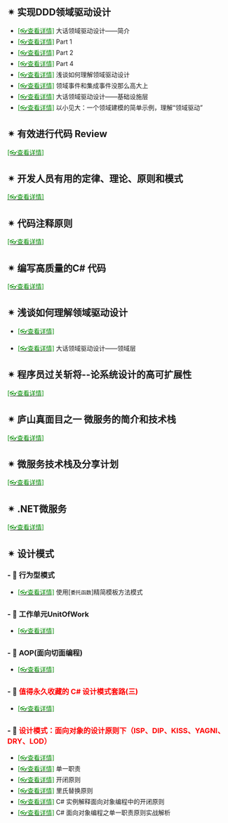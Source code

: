 <br/>

## ✴ 实现DDD领域驱动设计

- [<span style='color:#008B00'>[👓查看详情]</span>](https://mp.weixin.qq.com/s?__biz=MzAwNTMxMzg1MA==&mid=2654088547&idx=6&sn=7c45f44fb89ff3fe8696a3d1e51ae2a1&chksm=80d80936b7af802061b996aa496badb844f1172ef44b762f1ec4124f025b0082792be8a5f1c1&mpshare=1&scene=23&srcid=031405zb1S70BTaioovyEfjD&sharer_sharetime=1647221642631&sharer_shareid=59de2f213c6a6639f6a4600116f6fabf#rd ':target=_blank') 大话领域驱动设计——简介
- [<span style='color:#008B00'>[👓查看详情]</span>](https://mp.weixin.qq.com/s?__biz=MzAwNTMxMzg1MA==&mid=2654087489&idx=2&sn=13c0405669f8bcbdf3b29169e96c3a79&chksm=80d80d14b7af8402ab4a53a5bc985d84714a90e5fd1393d1a43fff9f62451e71cbc924ce8042&mpshare=1&scene=23&srcid=0121aYTxRLldRWNfo0WpVWzA&sharer_sharetime=1642762792632&sharer_shareid=59de2f213c6a6639f6a4600116f6fabf#rd ':target=_blank') Part 1
- [<span style='color:#008B00'>[👓查看详情]</span>](https://mp.weixin.qq.com/s?__biz=MzAwNTMxMzg1MA==&mid=2654088142&idx=2&sn=9b5c511a4958bcfc803fe081d3bf0451&chksm=80d80f9bb7af868decd0a999cc25fbf7ebc780501e943afcece846455ab89aee4c4989171610&mpshare=1&scene=23&srcid=0228haISadUQgtlxxVq7QqIT&sharer_sharetime=1646012128460&sharer_shareid=59de2f213c6a6639f6a4600116f6fabf#rd ':target=_blank') Part 2
- [<span style='color:#008B00'>[👓查看详情]</span>](https://mp.weixin.qq.com/s?__biz=MzAwNTMxMzg1MA==&mid=2654088547&idx=5&sn=7872312db99ed13040085eb9bbc5a916&chksm=80d80936b7af80205482502eca58891ca85838f68b829749b74c7ecba3694a35c8c747d00533&mpshare=1&scene=23&srcid=0314u7nq3xywE4MKUQXJD9KK&sharer_sharetime=1647221622364&sharer_shareid=59de2f213c6a6639f6a4600116f6fabf#rd ':target=_blank') Part 4
- [<span style='color:#008B00'>[👓查看详情]</span>](https://mp.weixin.qq.com/s?__biz=MzAwNTMxMzg1MA==&mid=2654087489&idx=2&sn=13c0405669f8bcbdf3b29169e96c3a79&chksm=80d80d14b7af8402ab4a53a5bc985d84714a90e5fd1393d1a43fff9f62451e71cbc924ce8042&mpshare=1&scene=23&srcid=0121aYTxRLldRWNfo0WpVWzA&sharer_sharetime=1642762792632&sharer_shareid=59de2f213c6a6639f6a4600116f6fabf#rd ':target=_blank') 浅谈如何理解领域驱动设计
- [<span style='color:#008B00'>[👓查看详情]</span>](https://mp.weixin.qq.com/s?__biz=MzAwNTMxMzg1MA==&mid=2654089580&idx=1&sn=9b95cf9dc435c4f5ed6d109acbefc144&chksm=80d81539b7af9c2f1b41ff6fcd1198e5189595a5d6b1f323048b00347d2f904c956cfec4a381&mpshare=1&scene=23&srcid=0425fTgzWtM9JIow8sjyrlVT&sharer_sharetime=1650861285020&sharer_shareid=a6c83a6b87e114417312bf85e473adcb#rd ':target=_blank') 领域事件和集成事件没那么高大上
- [<span style='color:#008B00'>[👓查看详情]</span>](https://mp.weixin.qq.com/s?__biz=MzAwNTMxMzg1MA==&mid=2654090801&idx=6&sn=913d1d20b67c3e4f4bfcdee445ef6721&chksm=80d81264b7af9b729067b6af2335726093236bc3f3b533c7df23411e7d134e12c3ae178f30d5&mpshare=1&scene=23&srcid=0613Gxtidu2R548L5OtvvK2Y&sharer_sharetime=1655082507070&sharer_shareid=a6c83a6b87e114417312bf85e473adcb#rd ':target=_blank') 大话领域驱动设计——基础设施层
- [<span style='color:#008B00'>[👓查看详情]</span>](https://mp.weixin.qq.com/s?__biz=MzAwNTMxMzg1MA==&mid=2654090986&idx=4&sn=2519374a8494dd9d2371e7b385e8c067&chksm=80d812bfb7af9ba9e6fad542702ecfb1b66994aa7cd53e85a369bd834c46d98020f284e16f18&mpshare=1&scene=23&srcid=0620460XsWs2IcaubQFDwHUn&sharer_sharetime=1655688597643&sharer_shareid=a6c83a6b87e114417312bf85e473adcb#rd ':target=_blank') 以小见大：一个领域建模的简单示例，理解“领域驱动”

## ✴ 有效进行代码 Review

[<span style='color:#008B00'>[👓查看详情]</span>](https://mp.weixin.qq.com/s?__biz=MzI3MDE0NzYwNA==&mid=2651441474&idx=3&sn=499397848b67ebce4e5005987966b5e8&chksm=f128e039c65f692febac0bcf7070769e4b6efa017e242f0793ba0f6bbb539187790e87d5e3d5&mpshare=1&scene=23&srcid=12074LefjUlPnqVsbMKzWlK6&sharer_sharetime=1607323101603&sharer_shareid=59de2f213c6a6639f6a4600116f6fabf#rd ':target=_blank') 

## ✴ 开发人员有用的定律、理论、原则和模式

[<span style='color:#008B00'>[👓查看详情]</span>](https://mp.weixin.qq.com/s?__biz=MzI3MDE0NzYwNA==&mid=2651442023&idx=2&sn=2c32d4079aaf0f39ae7066ed4bed7cb9&chksm=f128e21cc65f6b0a277baedb70ed7d1cbe181bac50d993296a6345e8a5a026efd60b356ad606&mpshare=1&scene=23&srcid=01106BKzmqbPTMFvwS4aMyI9&sharer_sharetime=1610286186487&sharer_shareid=59de2f213c6a6639f6a4600116f6fabf#rd ':target=_blank') 

## ✴ 代码注释原则

[<span style='color:#008B00'>[👓查看详情]</span>](https://mp.weixin.qq.com/s?__biz=MzU4ODI1MjA3NQ==&mid=2247495674&idx=1&sn=1416e0a24274e363265fbcee67e4c83c&chksm=fddd393ecaaab028c571a477cee87004639f1a7f658b334bb4f365e539b23f71c07eaf724f4d&scene=132#wechat_redirect ':target=_blank') 

## ✴ 编写高质量的C# 代码

[<span style='color:#008B00'>[👓查看详情]</span>](https://mp.weixin.qq.com/s?__biz=MjM5MzI5Mzg1OA==&mid=2247485701&idx=1&sn=575cd19927bb6904396feb80b925e3ce&chksm=a6987a4891eff35e4bc9c0df55ccbe6c674252540a4e2748c02cc9395abd93faa70e1ca53c9b&mpshare=1&scene=23&srcid=0126DtYnGIDjzXb6TkU5LsAJ&sharer_sharetime=1611629308347&sharer_shareid=59de2f213c6a6639f6a4600116f6fabf#rd ':target=_blank') 

## ✴ 浅谈如何理解领域驱动设计

- [<span style='color:#008B00'>[👓查看详情]</span>](https://mp.weixin.qq.com/s?__biz=MjM5MzI5Mzg1OA==&mid=2247488533&idx=2&sn=1062a5b25c01ff2898cae99d873bbee6&chksm=a698675891efee4e5f8e602abbfe9a2cd2165bf0ed9f84b19f69a84690b44e65537b1ea9fa1a&mpshare=1&scene=23&srcid=0208JS4cABGdT3BE6O7qekvD&sharer_sharetime=1612769636084&sharer_shareid=59de2f213c6a6639f6a4600116f6fabf#rd ':target=_blank') 

- [<span style='color:#008B00'>[👓查看详情]</span>](https://mp.weixin.qq.com/s?__biz=MzAwNTMxMzg1MA==&mid=2654090435&idx=4&sn=e59f66e1153025340aa8c408724d5b44&chksm=80d81096b7af99801628425a2a640c0d931413aa9c4aff7588c8f811a7c657acff7d83d53d71&mpshare=1&scene=23&srcid=0530Af9cALz5ThimiVtSf5CU&sharer_sharetime=1653869687299&sharer_shareid=a6c83a6b87e114417312bf85e473adcb#rd ':target=_blank') 大话领域驱动设计——领域层

## ✴ 程序员过关斩将--论系统设计的高可扩展性

[<span style='color:#008B00'>[👓查看详情]</span>](https://mp.weixin.qq.com/s?__biz=MzAwNTMxMzg1MA==&mid=2654081519&idx=1&sn=7c2bff694ddbfed6cbb0fee76d71643c&chksm=80d835bab7afbcac7e268d5570fa50ae2300f94eaec0455def0dfd781ba9bcd9449b7316ce11&mpshare=1&scene=23&srcid=0213fsYcAvgLzmRsUAc4Wt1y&sharer_sharetime=1613185056581&sharer_shareid=59de2f213c6a6639f6a4600116f6fabf#rd ':target=_blank') 

## ✴ 庐山真面目之一 微服务的简介和技术栈

[<span style='color:#008B00'>[👓查看详情]</span>](https://mp.weixin.qq.com/s?__biz=MzAwNTMxMzg1MA==&mid=2654081659&idx=3&sn=2f2acecc45737868361df7f6329c37bd&chksm=80d8362eb7afbf38b87a27a82a3fa87eba1f65e31150575035fe23eb45ec03a684991afc1635&mpshare=1&scene=23&srcid=0213xLbzU2Bbg5oOVwPiVLeK&sharer_sharetime=1613185247031&sharer_shareid=59de2f213c6a6639f6a4600116f6fabf#rd ':target=_blank') 

## ✴ 微服务技术栈及分享计划

[<span style='color:#008B00'>[👓查看详情]</span>](https://mp.weixin.qq.com/s?__biz=MzAwNTMxMzg1MA==&mid=2654081793&idx=1&sn=e6c93cf328ffe123064708141331b20d&chksm=80d83754b7afbe42c7f3bd97907e4baba424919f9f134dd42373584032bb1a9e293753c15b22&mpshare=1&scene=23&srcid=0213rauCQX12DVEzvJL5P68m&sharer_sharetime=1613185331862&sharer_shareid=59de2f213c6a6639f6a4600116f6fabf#rd ':target=_blank') 

## ✴ .NET微服务

[<span style='color:#008B00'>[👓查看详情]</span>](https://mp.weixin.qq.com/s?__biz=MzAwNTMxMzg1MA==&mid=2654082576&idx=4&sn=66d37e5e713762103fdc6f3aa9a4e1b3&chksm=80d83245b7afbb53bef0d09542ca1dfd4090ffc597734ffacecc215072da18d7f25f4890a28a&mpshare=1&scene=23&srcid=0216AOzWhY729V2KFmVealkF&sharer_sharetime=1613459223304&sharer_shareid=59de2f213c6a6639f6a4600116f6fabf#rd ':target=_blank') 

## ✴ 设计模式

### \- 🔸 行为型模式

- [<span style='color:#008B00'>[👓查看详情]</span>](https://mp.weixin.qq.com/s?__biz=MjM5MzI5Mzg1OA==&mid=2247483709&idx=1&sn=e09ca49378408dff234e058ae92e084f&chksm=a698727091effb66d17d39af3336fc5ec46e2f881f9d1f2aee59fabee41dff5a506bac09e697&mpshare=1&scene=23&srcid=0112F5HgigHwWUHD1dtLEgmH&sharer_sharetime=1610435967375&sharer_shareid=59de2f213c6a6639f6a4600116f6fabf#rd ':target=_blank') 使用[`委托函数`]精简模板方法模式

### \- 🔸 工作单元UnitOfWork

- [<span style='color:#008B00'>[👓查看详情]</span>](https://mp.weixin.qq.com/s?__biz=MzAwNTMxMzg1MA==&mid=2654083006&idx=2&sn=eb61e17e5fd9613dc8ff9d1577f3d7eb&chksm=80d833ebb7afbafd99c97de41ac6df6d71aed35463bc53c3a631a313d9096fb98276a583b66a&mpshare=1&scene=23&srcid=0323woQUiqwLtALb4Hxmv05o&sharer_sharetime=1616454227240&sharer_shareid=59de2f213c6a6639f6a4600116f6fabf#rd ':target=_blank') 

### \- 🔸 AOP(面向切面编程)

- [<span style='color:#008B00'>[👓查看详情]</span>](https://mp.weixin.qq.com/s?__biz=MjM5MzI5Mzg1OA==&mid=2247489602&idx=3&sn=e0d867905afd0772bbb31f789f62d5f8&chksm=a6986b0f91efe219ef947e43cdc896d33c751f8d60b844f211b08ae2b7ca0e414ef89f1c6df6&mpshare=1&scene=23&srcid=0610hzeR3mpK0JLO732AHXhA&sharer_sharetime=1623316736465&sharer_shareid=59de2f213c6a6639f6a4600116f6fabf#rd ':target=_blank') 

### \- 🔸 <span style='color:red'>值得永久收藏的 C# 设计模式套路(三)</span>

- [<span style='color:#008B00'>[👓查看详情]</span>](https://mp.weixin.qq.com/s?__biz=MzAwNTMxMzg1MA==&mid=2654086943&idx=7&sn=08867e7f7b5285fa49ee0755add2c44e&chksm=80d8034ab7af8a5c6812adf8ccbb8006455523c79802bbb15e504ebc73b2a75f87437ace8b95&mpshare=1&scene=23&srcid=1202n5FXeT7VoDdid6whHDZD&sharer_sharetime=1638405942101&sharer_shareid=59de2f213c6a6639f6a4600116f6fabf#rd ':target=_blank') 

### \- 🔸 <span style='color:red'>设计模式：面向对象的设计原则下（ISP、DIP、KISS、YAGNI、DRY、LOD）</span>

- [<span style='color:#008B00'>[👓查看详情]</span>](https://mp.weixin.qq.com/s?__biz=MzAwNTMxMzg1MA==&mid=2654087226&idx=5&sn=73bc1a30bc0f75736b429837eafaf6ae&chksm=80d80c6fb7af8579c1b7ca72c898e102e664069f3835f18af694d5330baf18f1e6f7a89d0253&mpshare=1&scene=23&srcid=1228Wx7N88awZ7Bn3cj27lvS&sharer_sharetime=1640678977599&sharer_shareid=59de2f213c6a6639f6a4600116f6fabf#rd ':target=_blank') 
- [<span style='color:#008B00'>[👓查看详情]</span>](https://mp.weixin.qq.com/s?__biz=MzU2OTY3MTYzOA==&mid=2247489927&idx=1&sn=f0436ef0757b1ab01de1b96952926a78&chksm=fcfa733ecb8dfa28cdfb33de59ef63a5cee9194110bd6d0c2805fb53eeb09066d8d9b530dff1&mpshare=1&scene=23&srcid=0308bH64iPo9ys77A2Tpbc77&sharer_sharetime=1646698294771&sharer_shareid=59de2f213c6a6639f6a4600116f6fabf#rd ':target=_blank') 单一职责
- [<span style='color:#008B00'>[👓查看详情]</span>](https://mp.weixin.qq.com/s?__biz=MzAwNTMxMzg1MA==&mid=2654087993&idx=6&sn=9c70335af9bbe7b8177c2f64c46efd4f&chksm=80d80f6cb7af867aaedd4bc8af1bbb7b19a31c884f03dfdd47e49f8857a776f0ab705afc56f7&mpshare=1&scene=23&srcid=0220SpN06xB4WFNo6T2vbNOo&sharer_sharetime=1645317579387&sharer_shareid=59de2f213c6a6639f6a4600116f6fabf#rd ':target=_blank') 开闭原则
- [<span style='color:#008B00'>[👓查看详情]</span>](https://mp.weixin.qq.com/s?__biz=MzAwNTMxMzg1MA==&mid=2654088139&idx=4&sn=47ec9619ba65c412058a946e16b4ebb0&chksm=80d80f9eb7af86880c842164984bf12feb840be8005bec9c31c7d0165ff53be57e4895496935&mpshare=1&scene=23&srcid=0227PDsfjoNfe6uJA9qi9CSV&sharer_sharetime=1645926087228&sharer_shareid=59de2f213c6a6639f6a4600116f6fabf#rd ':target=_blank') 里氏替换原则
- [<span style='color:#008B00'>[👓查看详情]</span>](https://mp.weixin.qq.com/s?__biz=MzU2OTY3MTYzOA==&mid=2247489929&idx=1&sn=d0e54b817fe046415d430d929c607b6e&chksm=fcfa7330cb8dfa26eecc2eb561180df852d72dc4bf8cbf9d4c9a85749142a8881ad88c0e9f3b&mpshare=1&scene=23&srcid=03098aj7ecFYPsTK3wEDfKUp&sharer_sharetime=1646784973888&sharer_shareid=59de2f213c6a6639f6a4600116f6fabf#rd ':target=_blank') C# 实例解释面向对象编程中的开闭原则
- [<span style='color:#008B00'>[👓查看详情]</span>](https://mp.weixin.qq.com/s?__biz=MzU2OTY3MTYzOA==&mid=2247490376&idx=1&sn=a5af122468f91ee4722a4cec6e010b48&chksm=fcfa71f1cb8df8e7d8ef26f1cc8b2d3ec79d9182825c0729998d2fcd2b34db3c0976b7c84b8c&mpshare=1&scene=23&srcid=0613G2WVSywAhlQO12bJiuZI&sharer_sharetime=1655082527945&sharer_shareid=a6c83a6b87e114417312bf85e473adcb#rd ':target=_blank') C# 面向对象编程之单一职责原则实战解析




